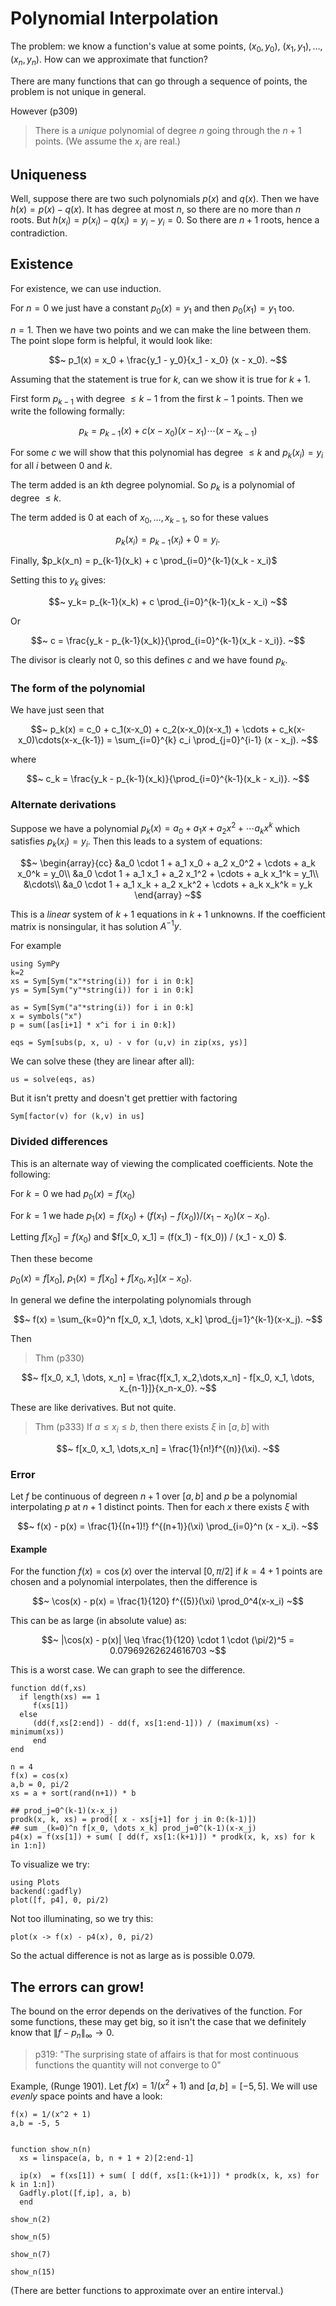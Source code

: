# Polynomial Interpolation

The problem: we know a function's value at some points, $(x_0, y_0)$, $(x_1, y_1), \dots, (x_n, y_n)$. How can we approximate that function?


There are many functions that can go through a sequence of points, the problem is not unique in general.

However (p309)

> There is a *unique* polynomial of degree $n$ going through the $n+1$ points. (We assume the $x_i$ are real.)

## Uniqueness

Well, suppose there are two such polynomials $p(x)$ and $q(x)$. Then we have $h(x) = p(x) - q(x)$. It has degree at most $n$, so there are no more than $n$ roots. But $h(x_i) = p(x_i) - q(x_i) = y_i - y_i = 0$. So there are $n+1$ roots, hence a contradiction.


## Existence

For existence, we can use induction.

For $n=0$ we just have a constant $p_0(x) = y_1$ and then $p_0(x_1) = y_1$ too.

$n=1$. Then we have two points and we can make the line between them. The point slope form is helpful, it would look like:

$$~
p_1(x) = x_0 + \frac{y_1 - y_0}{x_1 - x_0} (x - x_0).
~$$


Assuming that the statement is true for $k$, can we show it is true for $k+1$.

First form $p_{k-1}$ with degree $\leq k-1$ from the first $k-1$ points. Then we write the following formally:

$$~
p_k = p_{k-1}(x) + c(x-x_0)(x-x_1)\cdots (x - x_{k-1})
~$$

For some $c$ we will show that this polynomial has degree $\leq k$ and $p_k(x_i) =y_i$ for all $i$ between $0$ and $k$.

The term added is an $k$th degree polynomial. So $p_k$ is a polynomial of degree $\leq k$.

The term added is $0$ at each of $x_0, \dots, x_{k-1}$, so for these values

$$~
p_k(x_i) = p_{k-1}(x_i) + 0 = y_i.
~$$

Finally, $p_k(x_n) = p_{k-1}(x_k) + c \prod_{i=0}^{k-1}(x_k - x_i)$

Setting this to $y_k$ gives:

$$~
y_k=  p_{k-1}(x_k) + c \prod_{i=0}^{k-1}(x_k - x_i)
~$$

Or

$$~
c = \frac{y_k - p_{k-1}(x_k)}{\prod_{i=0}^{k-1}(x_k - x_i)}.
~$$

The divisor is clearly not $0$, so this defines $c$ and we have found $p_k$.

### The form of the polynomial

We have just seen that

$$~
p_k(x) = c_0 + c_1(x-x_0) + c_2(x-x_0)(x-x_1) + \cdots + c_k(x-x_0)\cdots(x-x_{k-1}) =
\sum_{i=0}^{k} c_i \prod_{j=0}^{i-1} (x - x_j).
~$$

where

$$~
c_k = \frac{y_k - p_{k-1}(x_k)}{\prod_{i=0}^{k-1}(x_k - x_i)}.
~$$


### Alternate derivations

Suppose we have a polynomial $p_k(x) = a_0 + a_1x + a_2x^2 + \cdots a_k x^k$ which satisfies $p_k(x_i) = y_i$. Then this leads to a system of equations:

$$~
\begin{array}{cc}
&a_0 \cdot 1 + a_1 x_0 + a_2 x_0^2 + \cdots + a_k x_0^k = y_0\\
&a_0 \cdot 1 + a_1 x_1 + a_2 x_1^2 + \cdots + a_k x_1^k = y_1\\
&\cdots\\
&a_0 \cdot 1 + a_1 x_k + a_2 x_k^2 + \cdots + a_k x_k^k = y_k
\end{array}
~$$

This is a *linear* system of $k+1$ equations in $k+1$ unknowns. If the coefficient matrix is nonsingular, it has solution $A^{-1}y$.

For example

```
using SymPy
k=2
xs = Sym[Sym("x"*string(i)) for i in 0:k]
ys = Sym[Sym("y"*string(i)) for i in 0:k]

as = Sym[Sym("a"*string(i)) for i in 0:k]
x = symbols("x")
p = sum([as[i+1] * x^i for i in 0:k])

eqs = Sym[subs(p, x, u) - v for (u,v) in zip(xs, ys)]
```

We can solve these (they are linear after all):

```
us = solve(eqs, as)
```

But it isn't pretty and doesn't get prettier with factoring

```
Sym[factor(v) for (k,v) in us]
```

### Divided differences

This is an alternate way of viewing the complicated coefficients. Note the following:

For $k=0$ we had $p_0(x) = f(x_0)$

For $k=1$ we hade $p_1(x) = f(x_0)  + (f(x_1) - f(x_0)) / (x_1 - x_0) (x - x_0)$.

Letting $f[x_0] = f(x_0)$ and $f[x_0, x_1] =  (f(x_1) - f(x_0)) / (x_1 - x_0) $.

Then these become

$p_0(x) = f[x_0]$, $p_1(x) = f[x_0] + f[x_0,x_1](x-x_0)$. 

In general we define the interpolating polynomials through

$$~
f(x) = \sum_{k=0}^n f[x_0, x_1, \dots, x_k] \prod_{j=1}^{k-1}(x-x_j).
~$$

Then

> Thm (p330)

$$~
f[x_0, x_1, \dots, x_n] = \frac{f[x_1, x_2,\dots,x_n] - f[x_0, x_1, \dots, x_{n-1}]}{x_n-x_0}.
~$$

These are like derivatives. But not quite.

> Thm (p333) If $a \leq x_i \leq b$, then there exists $\xi$ in $[a,b]$ with

$$~
f[x_0, x_1, \dots,x_n] = \frac{1}{n!}f^{(n)}(\xi).
~$$


### Error

Let $f$ be continuous of degreen $n+1$ over $[a,b]$ and $p$ be a polynomial interpolating $p$ at $n+1$ distinct points. Then for each $x$ there exists $\xi$ with

$$~
f(x) - p(x) = \frac{1}{(n+1)!} f^{(n+1)}(\xi) \prod_{i=0}^n (x - x_i).
~$$


#### Example

For the function $f(x) = \cos(x)$ over the interval $[0, \pi/2]$ if $k=4+1$ points are chosen and a polynomial interpolates, then the difference is

$$~
\cos(x) - p(x) = \frac{1}{120} f^{(5)}(\xi) \prod_0^4(x-x_i)
~$$

This can be as large (in absolute value) as:

$$~
|\cos(x) - p(x)| \leq \frac{1}{120} \cdot 1 \cdot  (\pi/2)^5 = 0.07969262624616703
~$$

This is a worst case. We can graph to see the difference.

```
function dd(f,xs)
  if length(xs) == 1
     f(xs[1])
  else
	 (dd(f,xs[2:end]) - dd(f, xs[1:end-1])) / (maximum(xs) - minimum(xs))
	 end
end
```

```
n = 4
f(x) = cos(x)
a,b = 0, pi/2
xs = a + sort(rand(n+1)) * b

## prod_j=0^(k-1)(x-x_j)
prodk(x, k, xs) = prod([ x - xs[j+1] for j in 0:(k-1)])
## sum _(k=0)^n f[x_0, \dots x_k] prod_j=0^(k-1)(x-x_j)
p4(x) = f(xs[1]) + sum( [ dd(f, xs[1:(k+1)]) * prodk(x, k, xs) for k in 1:n])
```

To visualize we try:

```
using Plots
backend(:gadfly)
plot([f, p4], 0, pi/2)
```

Not too illuminating, so we try this:

```
plot(x -> f(x) - p4(x), 0, pi/2)
```


So the actual difference is not as large as is possible $0.079$.


## The errors can grow!

The bound on the error depends on the derivatives of the function. For some functions, these may get big, so it isn't the case that we definitely know that $\| f -p_n \|_\infty \rightarrow 0$.

> p319: "The surprising state of affairs is that for most continuous functions the quantity will not converge to 0"

Example, (Runge 1901). Let $f(x) = 1/(x^2+1)$ and $[a,b] = [-5,5]$. We will use *evenly* space points and have a look:

```
f(x) = 1/(x^2 + 1)
a,b = -5, 5


function show_n(n)
  xs = linspace(a, b, n + 1 + 2)[2:end-1]

  ip(x)  = f(xs[1]) + sum( [ dd(f, xs[1:(k+1)]) * prodk(x, k, xs) for k in 1:n])
  Gadfly.plot([f,ip], a, b)
  end

show_n(2)
```

```
show_n(5)
```

```
show_n(7)
```

```
show_n(15)
```



(There are better functions to approximate over an entire interval.)
